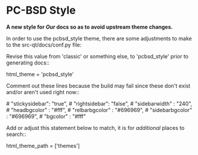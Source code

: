 
PC-BSD Style 
============

**A new style for _Our_ docs so as to avoid upstream theme changes.**

In order to use the pcbsd_style theme, there are some adjustments to make to the src-qt/docs/conf.py file:

Revise this value from 'classic' or something else, to 'pcbsd_style' prior to generating docs::

  html_theme = 'pcbsd_style'
                                                              
Comment out these lines because the build may fail since these don't exist and/or aren't used right now::

   \#    "stickysidebar": "true",
   \#    "rightsidebar": "false",
   \#    "sidebarwidth" : "240",
   \#    "headbgcolor" : "#fff",
   \#    "relbarbgcolor" : "#696969",
   \#    "sidebarbgcolor" : "#696969",
   \#    "bgcolor" : "#fff"

Add or adjust this statement below to match, it is for _additional_ places to search::

  html_theme_path = ['themes']
